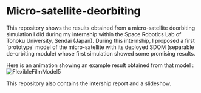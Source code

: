 # Micro-satellite-deorbiting
This repository shows the results obtained from a micro-satellite deorbiting simulation I did during my internship within the Space Robotics Lab of Tohoku University, Sendai (Japan). During this internship, I proposed a first 'prototype' model of the micro-satellite with its deployed SDOM (separable de-orbiting module) whose first simulation showed some promising results. <br>

Here is an animation showing an example result obtained from that model :
![FlexibleFilmModel5](https://user-images.githubusercontent.com/76530758/134839897-8a3deaf0-bf09-4023-b43f-c592588faafb.gif)

This repository also contains the intership report and a slideshow. 
